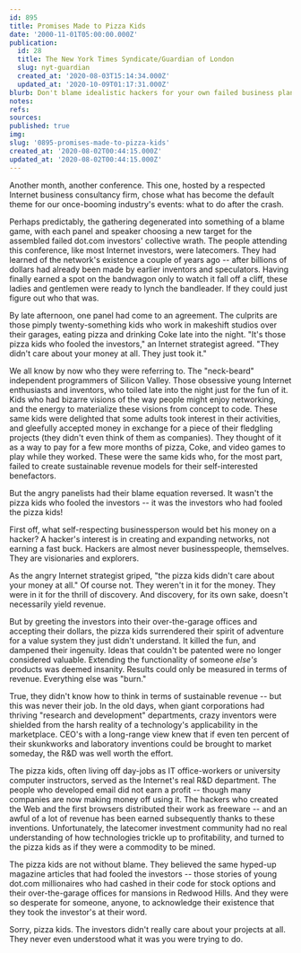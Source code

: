 ```yaml
---
id: 895
title: Promises Made to Pizza Kids
date: '2000-11-01T05:00:00.000Z'
publication:
  id: 28
  title: The New York Times Syndicate/Guardian of London
  slug: nyt-guardian
  created_at: '2020-08-03T15:14:34.000Z'
  updated_at: '2020-10-09T01:17:31.000Z'
blurb: Don't blame idealistic hackers for your own failed business plans.
notes: 
refs: 
sources: 
published: true
img: 
slug: '0895-promises-made-to-pizza-kids'
created_at: '2020-08-02T00:44:15.000Z'
updated_at: '2020-08-02T00:44:15.000Z'
---
```

Another month, another conference. This one, hosted by a respected Internet business consultancy firm, chose what has become the default theme for our once-booming industry's events: what to do after the crash.

Perhaps predictably, the gathering degenerated into something of a blame game, with each panel and speaker choosing a new target for the assembled failed dot.com investors' collective wrath. The people attending this conference, like most Internet investors, were latecomers. They had learned of the network's existence a couple of years ago -- after billions of dollars had already been made by earlier inventors and speculators. Having finally earned a spot on the bandwagon only to watch it fall off a cliff, these ladies and gentlemen were ready to lynch the bandleader. If they could just figure out who that was.

By late afternoon, one panel had come to an agreement. The culprits are those pimply twenty-something kids who work in makeshift studios over their garages, eating pizza and drinking Coke late into the night. "It's those pizza kids who fooled the investors," an Internet strategist agreed. "They didn't care about your money at all. They just took it."

We all know by now who they were referring to. The "neck-beard" independent programmers of Silicon Valley. Those obsessive young Internet enthusiasts and inventors, who toiled late into the night just for the fun of it. Kids who had bizarre visions of the way people might enjoy networking, and the energy to materialize these visions from concept to code. These same kids were delighted that some adults took interest in their activities, and gleefully accepted money in exchange for a piece of their fledgling projects (they didn't even think of them as companies). They thought of it as a way to pay for a few more months of pizza, Coke, and video games to play while they worked. These were the same kids who, for the most part, failed to create sustainable revenue models for their self-interested benefactors.

But the angry panelists had their blame equation reversed. It wasn't the pizza kids who fooled the investors -- it was the investors who had fooled the pizza kids!

First off, what self-respecting businessperson would bet his money on a hacker? A hacker's interest is in creating and expanding networks, not earning a fast buck. Hackers are almost never businesspeople, themselves. They are visionaries and explorers.

As the angry Internet strategist griped, "the pizza kids didn't care about your money at all." Of course not. They weren't in it for the money. They were in it for the thrill of discovery. And discovery, for its own sake, doesn't necessarily yield revenue.

But by greeting the investors into their over-the-garage offices and accepting their dollars, the pizza kids surrendered their spirit of adventure for a value system they just didn't understand. It killed the fun, and dampened their ingenuity. Ideas that couldn't be patented were no longer considered valuable. Extending the functionality of someone *else's* products was deemed insanity. Results could only be measured in terms of revenue. Everything else was "burn."

True, they didn't know how to think in terms of sustainable revenue -- but this was never their job. In the old days, when giant corporations had thriving "research and development" departments, crazy inventors were shielded from the harsh reality of a technology's applicability in the marketplace. CEO's with a long-range view knew that if even ten percent of their skunkworks and laboratory inventions could be brought to market someday, the R&D was well worth the effort.

The pizza kids, often living off day-jobs as IT office-workers or university computer instructors, served as the Internet's real R&D department. The people who developed email did not earn a profit -- though many companies are now making money off using it. The hackers who created the Web and the first browsers distributed their work as freeware -- and an awful of a lot of revenue has been earned subsequently thanks to these inventions. Unfortunately, the latecomer investment community had no real understanding of how technologies trickle up to profitability, and turned to the pizza kids as if they were a commodity to be mined.

The pizza kids are not without blame. They believed the same hyped-up magazine articles that had fooled the investors -- those stories of young dot.com millionaires who had cashed in their code for stock options and their over-the-garage offices for mansions in Redwood Hills. And they were so desperate for someone, anyone, to acknowledge their existence that they took the investor's at their word.

Sorry, pizza kids. The investors didn't really care about your projects at all. They never even understood what it was you were trying to do.
